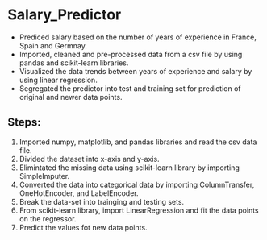 # Salary_Predictor

- Prediced salary based on the number of years of experience in France, Spain and Germnay.
- Imported, cleaned and pre-processed data from a csv file by using pandas and scikit-learn libraries. 
- Visualized the data trends between years of experience and salary by using linear regression.
- Segregated the predictor into test and training set for prediction of original and newer data points.

## Steps:
1. Imported numpy, matplotlib, and pandas libraries and read the csv data file.
2. Divided the dataset into x-axis and y-axis.
3. Elimintated the missing data using scikit-learn library by importing SimpleImputer.
4. Converted the data into categorical data by importing ColumnTransfer, OneHotEncoder, and LabelEncoder.
5. Break the data-set into trainging and testing sets.
6. From scikit-learn library, import LinearRegression and fit the data points on the regressor.
7. Predict the values fot new data points.









